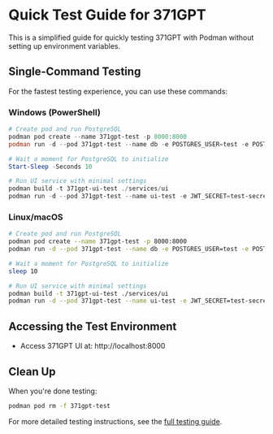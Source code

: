 # Quick Test Guide for 371GPT

This is a simplified guide for quickly testing 371GPT with Podman without setting up environment variables.

## Single-Command Testing

For the fastest testing experience, you can use these commands:

### Windows (PowerShell)

```powershell
# Create pod and run PostgreSQL
podman pod create --name 371gpt-test -p 8000:8000
podman run -d --pod 371gpt-test --name db -e POSTGRES_USER=test -e POSTGRES_PASSWORD=test -e POSTGRES_DB=testdb postgres:15-alpine

# Wait a moment for PostgreSQL to initialize
Start-Sleep -Seconds 10

# Run UI service with minimal settings
podman build -t 371gpt-ui-test ./services/ui
podman run -d --pod 371gpt-test --name ui-test -e JWT_SECRET=test-secret 371gpt-ui-test
```

### Linux/macOS

```bash
# Create pod and run PostgreSQL
podman pod create --name 371gpt-test -p 8000:8000
podman run -d --pod 371gpt-test --name db -e POSTGRES_USER=test -e POSTGRES_PASSWORD=test -e POSTGRES_DB=testdb postgres:15-alpine

# Wait a moment for PostgreSQL to initialize
sleep 10

# Run UI service with minimal settings
podman build -t 371gpt-ui-test ./services/ui
podman run -d --pod 371gpt-test --name ui-test -e JWT_SECRET=test-secret 371gpt-ui-test
```

## Accessing the Test Environment

- Access 371GPT UI at: http://localhost:8000

## Clean Up

When you're done testing:

```bash
podman pod rm -f 371gpt-test
```

For more detailed testing instructions, see the [full testing guide](testing-guide.md).